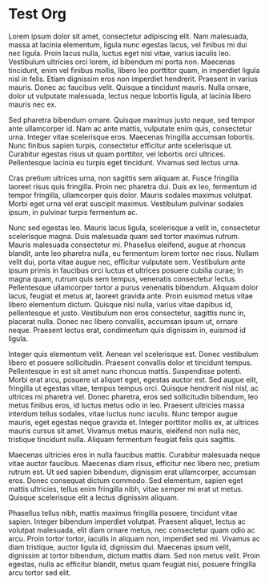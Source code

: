 # Test Org

Lorem ipsum dolor sit amet, consectetur adipiscing elit. Nam malesuada, massa at lacinia elementum, ligula nunc egestas lacus, vel finibus mi dui nec ligula. Proin lacus nulla, luctus eget nisi vitae, varius iaculis leo. Vestibulum ultricies orci lorem, id bibendum mi porta non. Maecenas tincidunt, enim vel finibus mollis, libero leo porttitor quam, in imperdiet ligula nisl in felis. Etiam dignissim eros non imperdiet hendrerit. Praesent in varius mauris. Donec ac faucibus velit. Quisque a tincidunt mauris. Nulla ornare, dolor ut vulputate malesuada, lectus neque lobortis ligula, at lacinia libero mauris nec ex.

Sed pharetra bibendum ornare. Quisque maximus justo neque, sed tempor ante ullamcorper id. Nam ac ante mattis, vulputate enim quis, consectetur urna. Integer vitae scelerisque eros. Maecenas fringilla accumsan lobortis. Nunc finibus sapien turpis, consectetur efficitur ante scelerisque ut. Curabitur egestas risus ut quam porttitor, vel lobortis orci ultrices. Pellentesque lacinia eu turpis eget tincidunt. Vivamus sed lectus urna.

Cras pretium ultrices urna, non sagittis sem aliquam at. Fusce fringilla laoreet risus quis fringilla. Proin nec pharetra dui. Duis ex leo, fermentum id tempor fringilla, ullamcorper quis dolor. Mauris sodales maximus volutpat. Morbi eget urna vel erat suscipit maximus. Vestibulum pulvinar sodales ipsum, in pulvinar turpis fermentum ac.

Nunc sed egestas leo. Mauris lacus ligula, scelerisque a velit in, consectetur scelerisque magna. Duis malesuada quam sed tortor maximus rutrum. Mauris malesuada consectetur mi. Phasellus eleifend, augue at rhoncus blandit, ante leo pharetra nulla, eu fermentum lorem tortor nec risus. Nullam velit dui, porta vitae augue nec, efficitur vulputate sem. Vestibulum ante ipsum primis in faucibus orci luctus et ultrices posuere cubilia curae; In magna quam, rutrum quis sem tempus, venenatis consectetur lectus. Pellentesque ullamcorper tortor a purus venenatis bibendum. Aliquam dolor lacus, feugiat et metus at, laoreet gravida ante. Proin euismod metus vitae libero elementum dictum. Quisque nisl nulla, varius vitae dapibus id, pellentesque et justo. Vestibulum non eros consectetur, sagittis nunc in, placerat nulla. Donec nec libero convallis, accumsan ipsum ut, ornare neque. Praesent lectus erat, condimentum quis dignissim in, euismod id ligula.

Integer quis elementum velit. Aenean vel scelerisque est. Donec vestibulum libero et posuere sollicitudin. Praesent convallis dolor et tincidunt tempus. Pellentesque in est sit amet nunc rhoncus mattis. Suspendisse potenti. Morbi erat arcu, posuere ut aliquet eget, egestas auctor est. Sed augue elit, fringilla ut egestas vitae, tempus tempus orci. Quisque hendrerit nisl nisl, ac ultrices mi pharetra vel. Donec pharetra, eros sed sollicitudin bibendum, leo metus finibus eros, id luctus metus odio in leo. Praesent ultricies massa interdum tellus sodales, vitae luctus nunc iaculis. Nunc tempor augue mauris, eget egestas neque gravida et. Integer porttitor mollis ex, at ultrices mauris cursus sit amet. Vivamus metus mauris, eleifend non nulla nec, tristique tincidunt nulla. Aliquam fermentum feugiat felis quis sagittis.

Maecenas ultricies eros in nulla faucibus mattis. Curabitur malesuada neque vitae auctor faucibus. Maecenas diam risus, efficitur nec libero nec, pretium rutrum est. Ut sed sapien bibendum, dignissim erat ullamcorper, accumsan eros. Donec consequat dictum commodo. Sed elementum, sapien eget mattis ultricies, tellus enim fringilla nibh, vitae semper mi erat ut metus. Quisque scelerisque elit a lectus dignissim aliquam.

Phasellus tellus nibh, mattis maximus fringilla posuere, tincidunt vitae sapien. Integer bibendum imperdiet volutpat. Praesent aliquet, lectus ac volutpat malesuada, elit diam ornare metus, nec consectetur quam odio ac arcu. Proin tortor tortor, iaculis in aliquam non, imperdiet sed mi. Vivamus ac diam tristique, auctor ligula id, dignissim dui. Maecenas ipsum velit, dignissim at tortor bibendum, dictum mattis diam. Sed non metus velit. Proin egestas, nulla ac efficitur blandit, metus quam feugiat nisi, posuere fringilla arcu tortor sed elit.


